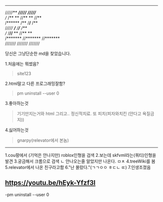 




 ******     *******     *******    
/*////**   **/////**   **/////**   
/*   /**  **     //** **     //**  
/******  /**      /**/**      /**  
/*//// **/**      /**/**      /**  
/*    /**//**     ** //**     **   
/*******  //*******   //*******    
///////    ///////     ///////    

당신은 그냥단순한 md을 찾았습니다.













































1.처음에는 뭐썼음?
>site123

2.html말고 다른 프로그래밍잘함?
>pm uninstall --user 0

3.좋아하는것
>기기만지는거와 html 그리고.. 정신적치료. 또 피치(피자와치킨 (안다고 욕질금지))

4.싫어하는것
>gnarpy(relevator에서 본놈)



------------
1.cou팡에서 (기억은 안나지만) roblox인형을 검색
2.보는데 skfvml라는(쿼티)인형을 발견
3.궁금해서 크롬으로 검색
ㄴ 안나오는줄 알았지만 나온다. ㅁㅊ
4.treeWiki를 봄
5.relevator에서 나온 친구라고함
6."난 몰랐다."(ㄱㄱㅇㅇ ㅎㄷㄴ ㄸ)
7.인생조졌음

https://youtu.be/hEyk-Yfzf3I
------------
-pm uninstall --user 0

